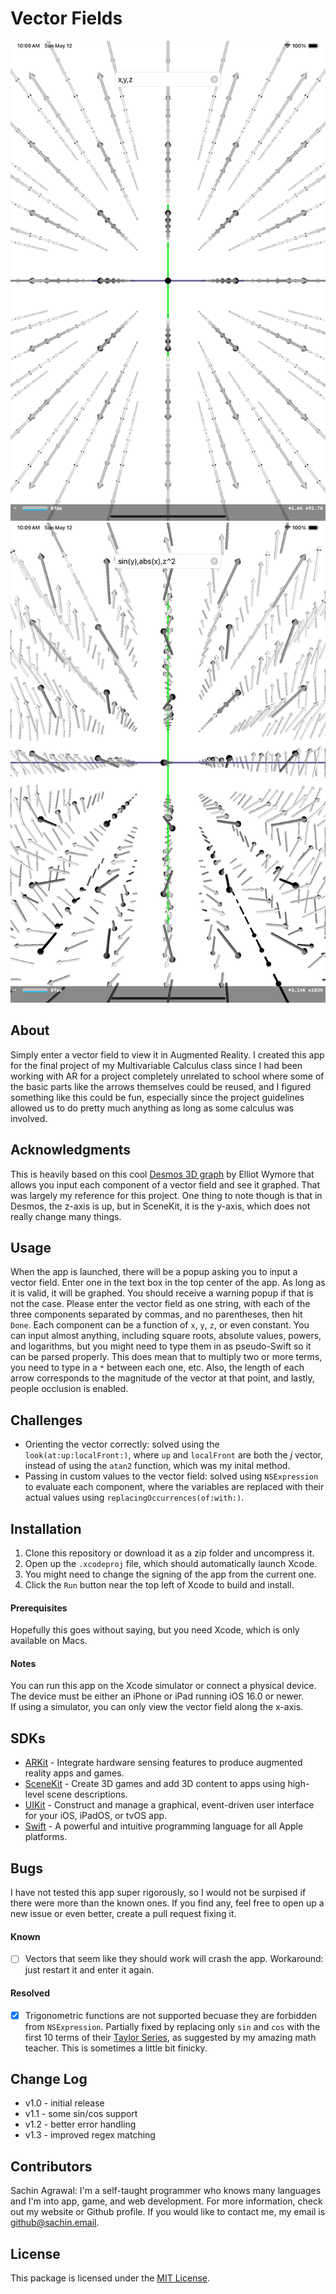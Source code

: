 # Vector Fields

![screenshot1](screenshot1.png)
![screenshot2](screenshot2.png)

## About
Simply enter a vector field to view it in Augmented Reality. I created this app for the final project of my Multivariable Calculus class since I had been working with AR for a project completely unrelated to school where some of the basic parts like the arrows themselves could be reused, and I figured something like this could be fun, especially since the project guidelines allowed us to do pretty much anything as long as some calculus was involved.

## Acknowledgments
This is heavily based on this cool [Desmos 3D graph](https://www.desmos.com/3d/lwagvtqhn3) by Elliot Wymore that allows you input each component of a vector field and see it graphed. That was largely my reference for this project. One thing to note though is that in Desmos, the z-axis is up, but in SceneKit, it is the y-axis, which does not really change many things. 

## Usage
When the app is launched, there will be a popup asking you to input a vector field. Enter one in the text box in the top center of the app. As long as it is valid, it will be graphed. You should receive a warning popup if that is not the case. Please enter the vector field as one string, with each of the three components separated by commas, and no parentheses, then hit `Done`. Each component can be a function of `x`, `y`, `z`, or even constant. You can input almost anything, including square roots, absolute values, powers, and logarithms, but you might need to type them in as pseudo-Swift so it can be parsed properly. This does mean that to multiply two or more terms, you need to type in a `*` between each one, etc. Also, the length of each arrow corresponds to the magnitude of the vector at that point, and lastly, people occlusion is enabled.

## Challenges
* Orienting the vector correctly: solved using the `look(at:up:localFront:)`, where `up` and `localFront` are both the *j* vector, instead of using the `atan2` function, which was my inital method.
* Passing in custom values to the vector field: solved using `NSExpression` to evaluate each component, where the variables are replaced with their actual values using `replacingOccurrences(of:with:)`.

## Installation
1. Clone this repository or download it as a zip folder and uncompress it.
2. Open up the `.xcodeproj` file, which should automatically launch Xcode.
3. You might need to change the signing of the app from the current one.
4. Click the `Run` button near the top left of Xcode to build and install.

#### Prerequisites
Hopefully this goes without saying, but you need Xcode, which is only available on Macs.

#### Notes
You can run this app on the Xcode simulator or connect a physical device. <br>
The device must be either an iPhone or iPad running iOS 16.0 or newer. <br>
If using a simulator, you can only view the vector field along the x-axis.

## SDKs
* [ARKit](https://developer.apple.com/documentation/arkit/) - Integrate hardware sensing features to produce augmented reality apps and games.
* [SceneKit](https://developer.apple.com/documentation/scenekit/) - Create 3D games and add 3D content to apps using high-level scene descriptions.
* [UIKit](https://developer.apple.com/documentation/uikit/) - Construct and manage a graphical, event-driven user interface for your iOS, iPadOS, or tvOS app.
* [Swift](https://developer.apple.com/swift/) - A powerful and intuitive programming language for all Apple platforms.

## Bugs
I have not tested this app super rigorously, so I would not be surpised if there were more than the known ones. If you find any, feel free to open up a new issue or even better, create a pull request fixing it.

#### Known
- [ ] Vectors that seem like they should work will crash the app. Workaround: just restart it and enter it again.

#### Resolved
- [x] Trigonometric functions are not supported becuase they are forbidden from `NSExpression`. Partially fixed by replacing only `sin` and `cos` with the first 10 terms of their [Taylor Series](https://en.wikipedia.org/wiki/Taylor_series#Trigonometric_functions), as suggested by my amazing math teacher. This is sometimes a little bit finicky.

## Change Log
* v1.0 - initial release
* v1.1 - some sin/cos support
* v1.2 - better error handling
* v1.3 - improved regex matching

## Contributors
Sachin Agrawal: I'm a self-taught programmer who knows many languages and I'm into app, game, and web development. For more information, check out my website or Github profile. If you would like to contact me, my email is [github@sachin.email](mailto:github@sachin.email).

## License
This package is licensed under the [MIT License](LICENSE.txt).

